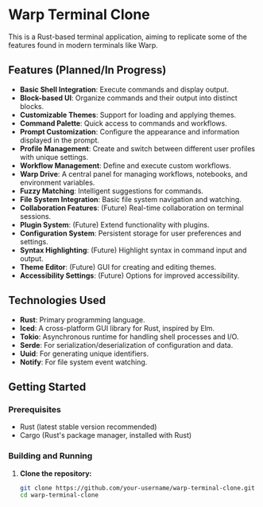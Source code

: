 # Warp Terminal Clone

This is a Rust-based terminal application, aiming to replicate some of the features found in modern terminals like Warp.

## Features (Planned/In Progress)

- **Basic Shell Integration**: Execute commands and display output.
- **Block-based UI**: Organize commands and their output into distinct blocks.
- **Customizable Themes**: Support for loading and applying themes.
- **Command Palette**: Quick access to commands and workflows.
- **Prompt Customization**: Configure the appearance and information displayed in the prompt.
- **Profile Management**: Create and switch between different user profiles with unique settings.
- **Workflow Management**: Define and execute custom workflows.
- **Warp Drive**: A central panel for managing workflows, notebooks, and environment variables.
- **Fuzzy Matching**: Intelligent suggestions for commands.
- **File System Integration**: Basic file system navigation and watching.
- **Collaboration Features**: (Future) Real-time collaboration on terminal sessions.
- **Plugin System**: (Future) Extend functionality with plugins.
- **Configuration System**: Persistent storage for user preferences and settings.
- **Syntax Highlighting**: (Future) Highlight syntax in command input and output.
- **Theme Editor**: (Future) GUI for creating and editing themes.
- **Accessibility Settings**: (Future) Options for improved accessibility.

## Technologies Used

- **Rust**: Primary programming language.
- **Iced**: A cross-platform GUI library for Rust, inspired by Elm.
- **Tokio**: Asynchronous runtime for handling shell processes and I/O.
- **Serde**: For serialization/deserialization of configuration and data.
- **Uuid**: For generating unique identifiers.
- **Notify**: For file system event watching.

## Getting Started

### Prerequisites

- Rust (latest stable version recommended)
- Cargo (Rust's package manager, installed with Rust)

### Building and Running

1.  **Clone the repository:**
    ```bash
    git clone https://github.com/your-username/warp-terminal-clone.git
    cd warp-terminal-clone
